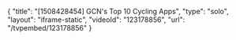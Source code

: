 {
    "title": "[1508428454] GCN's Top 10 Cycling Apps",
    "type": "solo",
    "layout": "iframe-static",
    "videoId": "123178856",
    "url": "\/tvpembed\/123178856"
}